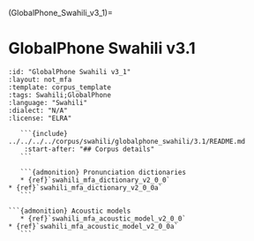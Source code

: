 
(GlobalPhone_Swahili_v3_1)=
# GlobalPhone Swahili v3.1

``````{corpus} GlobalPhone Swahili v3.1
:id: "GlobalPhone Swahili v3_1"
:layout: not_mfa
:template: corpus_template
:tags: Swahili;GlobalPhone
:language: "Swahili"
:dialect: "N/A"
:license: "ELRA"

   ```{include} ../../../../corpus/swahili/globalphone_swahili/3.1/README.md
    :start-after: "## Corpus details"
   ```

   ```{admonition} Pronunciation dictionaries
   * {ref}`swahili_mfa_dictionary_v2_0_0`
* {ref}`swahili_mfa_dictionary_v2_0_0a`
   ```

```{admonition} Acoustic models
   * {ref}`swahili_mfa_acoustic_model_v2_0_0`
* {ref}`swahili_mfa_acoustic_model_v2_0_0a`
   ```
``````
